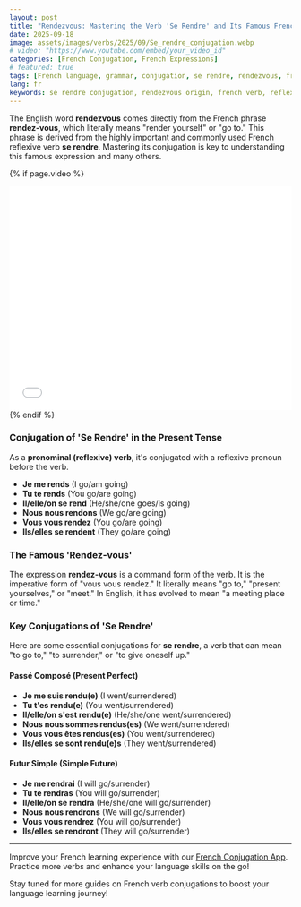 ```yaml
---
layout: post
title: "Rendezvous: Mastering the Verb 'Se Rendre' and Its Famous French Expression"
date: 2025-09-18
image: assets/images/verbs/2025/09/Se_rendre_conjugation.webp
# video: "https://www.youtube.com/embed/your_video_id"
categories: [French Conjugation, French Expressions]
# featured: true
tags: [French language, grammar, conjugation, se rendre, rendezvous, french expressions]
lang: fr
keywords: se rendre conjugation, rendezvous origin, french verb, reflexive verbs, learn french
---
```


The English word **rendezvous** comes directly from the French phrase **rendez-vous**, which literally means "render yourself" or "go to." This phrase is derived from the highly important and commonly used French reflexive verb **se rendre**. Mastering its conjugation is key to understanding this famous expression and many others.

{% if page.video %}
<div class="video-embed">
  <iframe width="100%" height="400" src="{{ page.video | escape }}" frameborder="0" allowfullscreen></iframe>
</div>
{% endif %}

### Conjugation of 'Se Rendre' in the Present Tense

As a **pronominal (reflexive) verb**, it's conjugated with a reflexive pronoun before the verb.

* **Je me rends** (I go/am going)
* **Tu te rends** (You go/are going)
* **Il/elle/on se rend** (He/she/one goes/is going)
* **Nous nous rendons** (We go/are going)
* **Vous vous rendez** (You go/are going)
* **Ils/elles se rendent** (They go/are going)

### The Famous 'Rendez-vous'

The expression **rendez-vous** is a command form of the verb. It is the imperative form of "vous vous rendez." It literally means "go to," "present yourselves," or "meet." In English, it has evolved to mean "a meeting place or time." 

### Key Conjugations of 'Se Rendre'

Here are some essential conjugations for **se rendre**, a verb that can mean "to go to," "to surrender," or "to give oneself up."

#### Passé Composé (Present Perfect)

* **Je me suis rendu(e)** (I went/surrendered)
* **Tu t'es rendu(e)** (You went/surrendered)
* **Il/elle/on s'est rendu(e)** (He/she/one went/surrendered)
* **Nous nous sommes rendus(es)** (We went/surrendered)
* **Vous vous êtes rendus(es)** (You went/surrendered)
* **Ils/elles se sont rendu(e)s** (They went/surrendered)

#### Futur Simple (Simple Future)

* **Je me rendrai** (I will go/surrender)
* **Tu te rendras** (You will go/surrender)
* **Il/elle/on se rendra** (He/she/one will go/surrender)
* **Nous nous rendrons** (We will go/surrender)
* **Vous vous rendrez** (You will go/surrender)
* **Ils/elles se rendront** (They will go/surrender)

---

Improve your French learning experience with our [French Conjugation App]({{site.appStore.url}}). Practice more verbs and enhance your language skills on the go!

Stay tuned for more guides on French verb conjugations to boost your language learning journey!